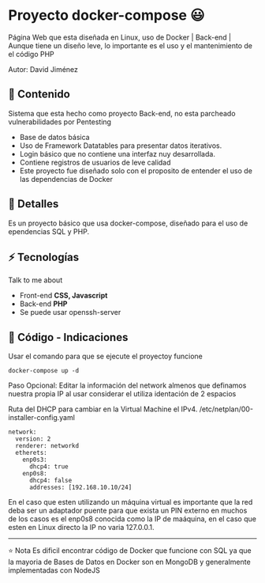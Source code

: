 # Proyecto docker-compose 😃
Página Web que esta diseñada en Linux, uso de Docker | Back-end | Aunque tiene un diseño leve, lo importante es el uso y el mantenimiento de el código PHP

Autor: David Jiménez

## 👯 Contenido
Sistema que esta hecho como proyecto Back-end, no esta parcheado vulnerabilidades por Pentesting
- Base de datos básica
- Uso de Framework Datatables para presentar datos iterativos.
- Login básico que no contiene una interfaz nuy desarrollada.
- Contiene registros de usuarios de leve calidad
- Este proyecto fue diseñado solo con el proposito de entender el uso de las dependencias de Docker

## 🧐 Detalles
Es un proyecto básico que usa docker-compose, diseñado para el uso de ependencias SQL y PHP.

## ⚡ Tecnologías
Talk to me about
- Front-end **CSS, Javascript**
- Back-end **PHP**
- Se puede usar openssh-server

## 💬 Código - Indicaciones
Usar el comando para que se ejecute el proyectoy funcione

    docker-compose up -d

Paso Opcional: Editar la información del network almenos que definamos nuestra propia IP al usar considerar el utiliza identación de 2 espacios

Ruta del DHCP para cambiar en la Virtual Machine el IPv4.
/etc/netplan/00-installer-config.yaml


    network:
      version: 2
      renderer: networkd
      etherets:
        enp0s3:
          dhcp4: true
        enp0s8:
          dhcp4: false
          addresses: [192.168.10.10/24]

En el caso que esten utilizando un máquina virtual es importante que la red deba ser un adaptador puente para que exista un PIN externo en
muchos de los casos es el enp0s8 conocida como la IP de maáquina, en el caso que esten en Linux directo la IP no varia 127.0.0.1.

---
⭐️ Nota
Es dificil encontrar código de Docker que funcione con SQL ya que la mayoria de Bases de Datos en Docker son en MongoDB y generalmente implementadas con NodeJS
